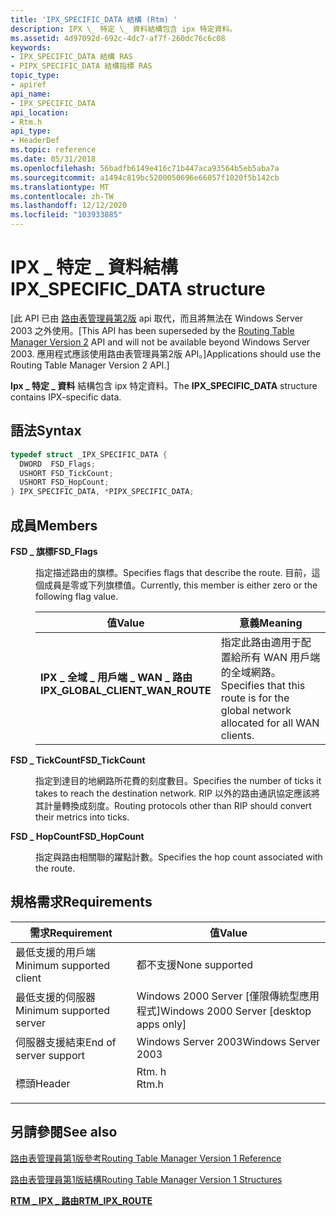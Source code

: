```yaml
---
title: 'IPX_SPECIFIC_DATA 結構 (Rtm) '
description: IPX \_ 特定 \_ 資料結構包含 ipx 特定資料。
ms.assetid: 4d97092d-692c-4dc7-af7f-260dc76c6c08
keywords:
- IPX_SPECIFIC_DATA 結構 RAS
- PIPX_SPECIFIC_DATA 結構指標 RAS
topic_type:
- apiref
api_name:
- IPX_SPECIFIC_DATA
api_location:
- Rtm.h
api_type:
- HeaderDef
ms.topic: reference
ms.date: 05/31/2018
ms.openlocfilehash: 56badfb6149e416c71b447aca93564b5eb5aba7a
ms.sourcegitcommit: a1494c819bc5200050696e66057f1020f5b142cb
ms.translationtype: MT
ms.contentlocale: zh-TW
ms.lasthandoff: 12/12/2020
ms.locfileid: "103933885"
---
```

# <a name="ipx_specific_data-structure"></a><span data-ttu-id="0c916-105">IPX \_ 特定 \_ 資料結構</span><span class="sxs-lookup"><span data-stu-id="0c916-105">IPX\_SPECIFIC\_DATA structure</span></span>

<span data-ttu-id="0c916-106">\[此 API 已由 [路由表管理員第2版](about-routing-table-manager-version-2.md) api 取代，而且將無法在 Windows Server 2003 之外使用。</span><span class="sxs-lookup"><span data-stu-id="0c916-106">\[This API has been superseded by the [Routing Table Manager Version 2](about-routing-table-manager-version-2.md) API and will not be available beyond Windows Server 2003.</span></span> <span data-ttu-id="0c916-107">應用程式應該使用路由表管理員第2版 API。\]</span><span class="sxs-lookup"><span data-stu-id="0c916-107">Applications should use the Routing Table Manager Version 2 API.\]</span></span>

<span data-ttu-id="0c916-108">**Ipx \_ 特定 \_ 資料** 結構包含 ipx 特定資料。</span><span class="sxs-lookup"><span data-stu-id="0c916-108">The **IPX\_SPECIFIC\_DATA** structure contains IPX-specific data.</span></span>

## <a name="syntax"></a><span data-ttu-id="0c916-109">語法</span><span class="sxs-lookup"><span data-stu-id="0c916-109">Syntax</span></span>


```C++
typedef struct _IPX_SPECIFIC_DATA {
  DWORD  FSD_Flags;
  USHORT FSD_TickCount;
  USHORT FSD_HopCount;
} IPX_SPECIFIC_DATA, *PIPX_SPECIFIC_DATA;
```



## <a name="members"></a><span data-ttu-id="0c916-110">成員</span><span class="sxs-lookup"><span data-stu-id="0c916-110">Members</span></span>

<dl> <dt>

<span data-ttu-id="0c916-111">**FSD \_ 旗標**</span><span class="sxs-lookup"><span data-stu-id="0c916-111">**FSD\_Flags**</span></span>
</dt> <dd>

<span data-ttu-id="0c916-112">指定描述路由的旗標。</span><span class="sxs-lookup"><span data-stu-id="0c916-112">Specifies flags that describe the route.</span></span> <span data-ttu-id="0c916-113">目前，這個成員是零或下列旗標值。</span><span class="sxs-lookup"><span data-stu-id="0c916-113">Currently, this member is either zero or the following flag value.</span></span>



| <span data-ttu-id="0c916-114">值</span><span class="sxs-lookup"><span data-stu-id="0c916-114">Value</span></span>                                                                                                                                                                                                      | <span data-ttu-id="0c916-115">意義</span><span class="sxs-lookup"><span data-stu-id="0c916-115">Meaning</span></span>                                                                                       |
|------------------------------------------------------------------------------------------------------------------------------------------------------------------------------------------------------------|-----------------------------------------------------------------------------------------------|
| <span id="IPX_GLOBAL_CLIENT_WAN_ROUTE"></span><span id="ipx_global_client_wan_route"></span><dl> <span data-ttu-id="0c916-116"><dt>**IPX \_ 全域 \_ 用戶端 \_ WAN \_ 路由**</dt></span><span class="sxs-lookup"><span data-stu-id="0c916-116"><dt>**IPX\_GLOBAL\_CLIENT\_WAN\_ROUTE**</dt></span></span> </dl> | <span data-ttu-id="0c916-117">指定此路由適用于配置給所有 WAN 用戶端的全域網路。</span><span class="sxs-lookup"><span data-stu-id="0c916-117">Specifies that this route is for the global network allocated for all WAN clients.</span></span><br/> |



 

</dd> <dt>

<span data-ttu-id="0c916-118">**FSD \_ TickCount**</span><span class="sxs-lookup"><span data-stu-id="0c916-118">**FSD\_TickCount**</span></span>
</dt> <dd>

<span data-ttu-id="0c916-119">指定到達目的地網路所花費的刻度數目。</span><span class="sxs-lookup"><span data-stu-id="0c916-119">Specifies the number of ticks it takes to reach the destination network.</span></span> <span data-ttu-id="0c916-120">RIP 以外的路由通訊協定應該將其計量轉換成刻度。</span><span class="sxs-lookup"><span data-stu-id="0c916-120">Routing protocols other than RIP should convert their metrics into ticks.</span></span>

</dd> <dt>

<span data-ttu-id="0c916-121">**FSD \_ HopCount**</span><span class="sxs-lookup"><span data-stu-id="0c916-121">**FSD\_HopCount**</span></span>
</dt> <dd>

<span data-ttu-id="0c916-122">指定與路由相關聯的躍點計數。</span><span class="sxs-lookup"><span data-stu-id="0c916-122">Specifies the hop count associated with the route.</span></span>

</dd> </dl>

## <a name="requirements"></a><span data-ttu-id="0c916-123">規格需求</span><span class="sxs-lookup"><span data-stu-id="0c916-123">Requirements</span></span>



| <span data-ttu-id="0c916-124">需求</span><span class="sxs-lookup"><span data-stu-id="0c916-124">Requirement</span></span> | <span data-ttu-id="0c916-125">值</span><span class="sxs-lookup"><span data-stu-id="0c916-125">Value</span></span> |
|-------------------------------------|----------------------------------------------------------------------------------|
| <span data-ttu-id="0c916-126">最低支援的用戶端</span><span class="sxs-lookup"><span data-stu-id="0c916-126">Minimum supported client</span></span><br/> | <span data-ttu-id="0c916-127">都不支援</span><span class="sxs-lookup"><span data-stu-id="0c916-127">None supported</span></span><br/>                                                        |
| <span data-ttu-id="0c916-128">最低支援的伺服器</span><span class="sxs-lookup"><span data-stu-id="0c916-128">Minimum supported server</span></span><br/> | <span data-ttu-id="0c916-129">Windows 2000 Server \[僅限傳統型應用程式\]</span><span class="sxs-lookup"><span data-stu-id="0c916-129">Windows 2000 Server \[desktop apps only\]</span></span><br/>                             |
| <span data-ttu-id="0c916-130">伺服器支援結束</span><span class="sxs-lookup"><span data-stu-id="0c916-130">End of server support</span></span><br/>    | <span data-ttu-id="0c916-131">Windows Server 2003</span><span class="sxs-lookup"><span data-stu-id="0c916-131">Windows Server 2003</span></span><br/>                                                   |
| <span data-ttu-id="0c916-132">標頭</span><span class="sxs-lookup"><span data-stu-id="0c916-132">Header</span></span><br/>                   | <dl> <span data-ttu-id="0c916-133"><dt>Rtm. h</dt></span><span class="sxs-lookup"><span data-stu-id="0c916-133"><dt>Rtm.h</dt></span></span> </dl> |



## <a name="see-also"></a><span data-ttu-id="0c916-134">另請參閱</span><span class="sxs-lookup"><span data-stu-id="0c916-134">See also</span></span>

<dl> <dt>

[<span data-ttu-id="0c916-135">路由表管理員第1版參考</span><span class="sxs-lookup"><span data-stu-id="0c916-135">Routing Table Manager Version 1 Reference</span></span>](routing-table-manager-version-1-reference.md)
</dt> <dt>

[<span data-ttu-id="0c916-136">路由表管理員第1版結構</span><span class="sxs-lookup"><span data-stu-id="0c916-136">Routing Table Manager Version 1 Structures</span></span>](routing-table-manager-version-1-structures.md)
</dt> <dt>

[<span data-ttu-id="0c916-137">**RTM \_ IPX \_ 路由**</span><span class="sxs-lookup"><span data-stu-id="0c916-137">**RTM\_IPX\_ROUTE**</span></span>](rtm-ipx-route.md)
</dt> </dl>

 

 





